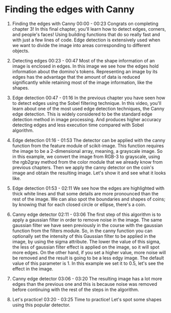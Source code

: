 # Finding the edges with Canny

1. Finding the edges with Canny
00:00 - 00:23
Congrats on completing chapter 3! In this final chapter, you'll learn how to detect edges, corners, and people's faces! Using building functions that do so really fast and with just a few lines of code. Edge detection is extensively used when we want to divide the image into areas corresponding to different objects.

2. Detecting edges
00:23 - 00:47
Most of the shape information of an image is enclosed in edges. In this image we see how the edges hold information about the domino's tokens. Representing an image by its edges has the advantage that the amount of data is reduced significantly while retaining most of the image information, like the shapes.

3. Edge detection
00:47 - 01:16
In the previous chapter you have seen how to detect edges using the Sobel filtering technique. In this video, you'll learn about one of the most used edge detection techniques, the Canny edge detection. This is widely considered to be the standard edge detection method in image processing. And produces higher accuracy detecting edges and less execution time compared with Sobel algorithm.

4. Edge detection
01:16 - 01:53
The detector can be applied with the canny function from the feature module of scikit-image. This function requires the image to be a 2-dimensional array, meaning, a grayscale image. So in this example, we convert the image from RGB-3 to grayscale, using the rgb2gray method from the color module that we already know from previous chapters. Then we apply the canny detector on the coin's image and obtain the resulting image. Let's show it and see what it looks like.

5. Edge detection
01:53 - 02:11
We see how the edges are highlighted with thick white lines and that some details are more pronounced than the rest of the image. We can also spot the boundaries and shapes of coins; by knowing that for each closed circle or ellipse, there's a coin.

6. Canny edge detector
02:11 - 03:06
The first step of this algorithm is to apply a gaussian filter in order to remove noise in the image. The same gaussian filter we have seen previously in the course with the gaussian function from the filters module. So, in the canny function you can optionally set the intensity of this Gaussian filter to be applied in the image, by using the sigma attribute. The lower the value of this sigma, the less of gaussian filter effect is applied on the image, so it will spot more edges. On the other hand, if you set a higher value, more noise will be removed and the result is going to be a less edgy image. The default value of this parameter is 1. In this example we set it to 0.5, let's see the effect in the image.

7. Canny edge detector
03:06 - 03:20
The resulting image has a lot more edges than the previous one and this is because noise was removed before continuing with the rest of the steps in the algorithm.

8. Let's practice!
03:20 - 03:25
Time to practice! Let's spot some shapes using this popular detector.

